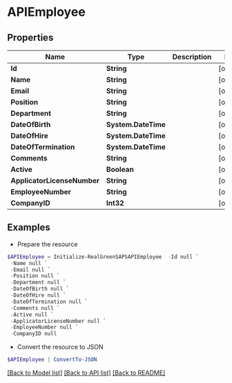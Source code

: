 # APIEmployee
## Properties

Name | Type | Description | Notes
------------ | ------------- | ------------- | -------------
**Id** | **String** |  | [optional] 
**Name** | **String** |  | [optional] 
**Email** | **String** |  | [optional] 
**Position** | **String** |  | [optional] 
**Department** | **String** |  | [optional] 
**DateOfBirth** | **System.DateTime** |  | [optional] 
**DateOfHire** | **System.DateTime** |  | [optional] 
**DateOfTermination** | **System.DateTime** |  | [optional] 
**Comments** | **String** |  | [optional] 
**Active** | **Boolean** |  | [optional] 
**ApplicatorLicenseNumber** | **String** |  | [optional] 
**EmployeeNumber** | **String** |  | [optional] 
**CompanyID** | **Int32** |  | [optional] 

## Examples

- Prepare the resource
```powershell
$APIEmployee = Initialize-RealGreenSAPSAPIEmployee  -Id null `
 -Name null `
 -Email null `
 -Position null `
 -Department null `
 -DateOfBirth null `
 -DateOfHire null `
 -DateOfTermination null `
 -Comments null `
 -Active null `
 -ApplicatorLicenseNumber null `
 -EmployeeNumber null `
 -CompanyID null
```

- Convert the resource to JSON
```powershell
$APIEmployee | ConvertTo-JSON
```

[[Back to Model list]](../README.md#documentation-for-models) [[Back to API list]](../README.md#documentation-for-api-endpoints) [[Back to README]](../README.md)

